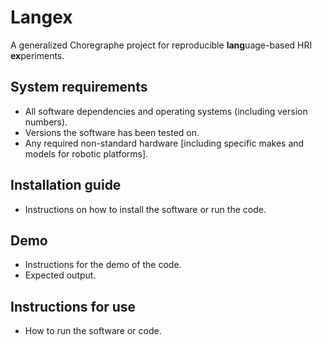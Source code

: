 # Langex

A generalized Choregraphe project for reproducible **lang**uage-based HRI **ex**periments.

## System requirements
 - All software dependencies and operating systems (including version numbers).
 - Versions the software has been tested on.
 - Any required non-standard hardware [including specific makes and models for robotic platforms].

## Installation guide
 - Instructions on how to install the software or run the code.

## Demo
 - Instructions for the demo of the code.
 - Expected output.

## Instructions for use
 - How to run the software or code.
